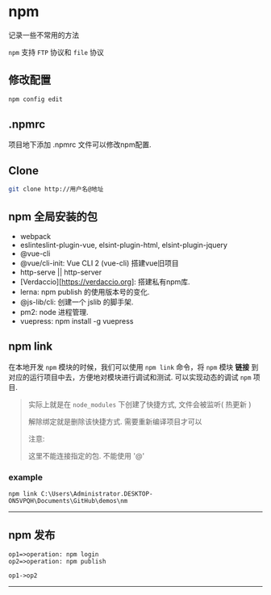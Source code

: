 # npm

记录一些不常用的方法

`npm` 支持 `FTP` 协议和 `file` 协议



## 修改配置

```bash
npm config edit
```



## .npmrc

项目地下添加 .npmrc 文件可以修改npm配置.



## Clone

```bash
git clone http://用户名@地址
```



## npm 全局安装的包

+ webpack
+ eslinteslint-plugin-vue, elsint-plugin-html, elsint-plugin-jquery
+ @vue-cli
+ @vue/cli-init:  Vue CLI 2 (vue-cli)  搭建vue旧项目
+ http-serve || http-server
+ [Verdaccio][https://verdaccio.org]: 搭建私有npm库.
+ lerna: npm publish 的使用版本号的变化.
+ @js-lib/cli: 创建一个 jslib 的脚手架.
+ pm2: node 进程管理.
+ vuepress: npm install -g vuepress



## npm link

在本地开发 `npm` 模块的时候，我们可以使用 `npm link` 命令，将 `npm` 模块 **链接** 到对应的运行项目中去，方便地对模块进行调试和测试. 可以实现动态的调试 `npm` 项目.

> 实际上就是在 `node_modules` 下创建了快捷方式, 文件会被监听( 热更新 )
>
> 解除绑定就是删除该快捷方式. 需要重新编译项目才可以
>
> 注意:
>
> 	这里不能连接指定的包. 不能使用 '@'

### example

```cli
npm link C:\Users\Administrator.DESKTOP-ON5VPQH\Documents\GitHub\demos\nm
```

---



## npm 发布

```flow
op1=>operation: npm login
op2=>operation: npm publish

op1->op2
```





---









